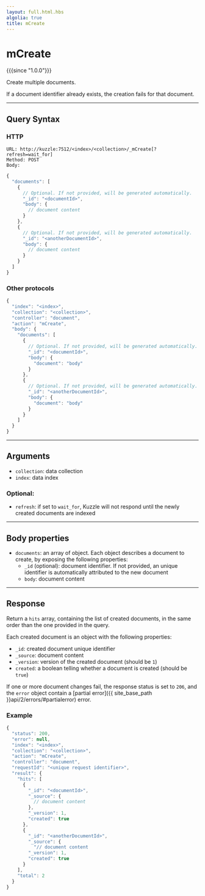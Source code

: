 ```yaml
---
layout: full.html.hbs
algolia: true
title: mCreate
---
```


# mCreate

{{{since "1.0.0"}}}

Create multiple documents. 

If a document identifier already exists, the creation fails for that document.

---

## Query Syntax

### HTTP

```http
URL: http://kuzzle:7512/<index>/<collection>/_mCreate[?refresh=wait_for]
Method: POST  
Body:
```

```js
{
  "documents": [
    {
      // Optional. If not provided, will be generated automatically.
      "_id": "<documentId>", 
      "body": {
        // document content
      }
    },
    {
      // Optional. If not provided, will be generated automatically.
      "_id": "<anotherDocumentId>", 
      "body": {
        // document content
      }
    }
  ]
}
```

### Other protocols

```js
{
  "index": "<index>",
  "collection": "<collection>",
  "controller": "document",
  "action": "mCreate",
  "body": {
    "documents": [
      {
        // Optional. If not provided, will be generated automatically.
        "_id": "<documentId>",
        "body": {
          "document": "body"
        }
      },
      {
        // Optional. If not provided, will be generated automatically.
        "_id": "<anotherDocumentId>",
        "body": {
          "document": "body"
        }
      }
    ]
  }
}
```

---

## Arguments

* `collection`: data collection
* `index`: data index

### Optional:

* `refresh`: if set to `wait_for`, Kuzzle will not respond until the newly created documents are indexed

---

## Body properties

* `documents`: an array of object. Each object describes a document to create, by exposing the following properties:
  * `_id` (optional): document identifier. If not provided, an unique identifier is automatically attributed to the new document
  * `body`: document content

---

## Response

Return a `hits` array, containing the list of created documents, in the same order than the one provided in the query.

Each created document is an object with the following properties:

* `_id`: created document unique identifier
* `_source`: document content
* `_version`: version of the created document (should be `1`)
* `created`: a boolean telling whether a document is created (should be `true`)

If one or more document changes fail, the response status is set to `206`, and the `error` object contain a [partial error]({{ site_base_path }}api/2/errors/#partialerror) error.

### Example

```javascript
{
  "status": 200,
  "error": null,
  "index": "<index>",
  "collection": "<collection>",
  "action": "mCreate",
  "controller": "document",
  "requestId": "<unique request identifier>",
  "result": {
    "hits": [
      {
        "_id": "<documentId>",
        "_source": {
          // document content
        },
        "_version": 1,
        "created": true
      },
      {
        "_id": "<anotherDocumentId>",
        "_source": {
          "// document content
        "_version": 1,
        "created": true
      }
    ],
    "total": 2
  }
}
```
